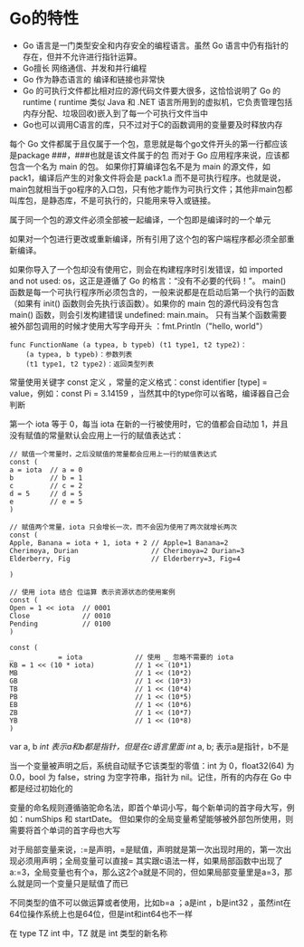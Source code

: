 # Go的特性
- Go 语言是一门类型安全和内存安全的编程语言。虽然 Go 语言中仍有指针的存在，但并不允许进行指针运算。
- Go擅长 网络通信、并发和并行编程
- Go 作为静态语言的 编译和链接也非常快
- Go 的可执行文件都比相对应的源代码文件要大很多，这恰恰说明了 Go 的 runtime ( runtime 类似 Java 和 .NET 语言所用到的虚拟机，它负责管理包括内存分配、垃圾回收)嵌入到了每一个可执行文件当中
- Go也可以调用C语言的库，只不过对于C的函数调用的变量要及时释放内存

    
每个 Go 文件都属于且仅属于一个包，意思就是每个go文件开头的第一行都应该是package ###，###也就是该文件属于的包
而对于 Go 应用程序来说，应该都包含一个名为 main 的包。 如果你打算编译包名不是为 main 的源文件，如 pack1，编译后产生的对象文件将会是 pack1.a 而不是可执行程序。也就是说，main包就相当于go程序的入口包，只有他才能作为可执行文件；其他非main包都叫库包，是静态库，不是可执行的，只能用来导入或链接。

属于同一个包的源文件必须全部被一起编译，一个包即是编译时的一个单元

如果对一个包进行更改或重新编译，所有引用了这个包的客户端程序都必须全部重新编译。

如果你导入了一个包却没有使用它，则会在构建程序时引发错误，如 imported and not used: os，这正是遵循了 Go 的格言：“没有不必要的代码！”。
main() 函数是每一个可执行程序所必须包含的，一般来说都是在启动后第一个执行的函数（如果有 init() 函数则会先执行该函数）。如果你的 main 包的源代码没有包含 main() 函数，则会引发构建错误 undefined: main.main。
只有当某个函数需要被外部包调用的时候才使用大写字母开头 ：fmt.Println（"hello, world"）

```
func FunctionName (a typea, b typeb) (t1 type1, t2 type2)：
    (a typea, b typeb)：参数列表
    (t1 type1, t2 type2)：返回类型列表
```


常量使用关键字 const 定义 ，常量的定义格式：const identifier [type] = value，例如：const Pi = 3.14159 ，当然其中的type你可以省略，编译器自己会判断

第一个 iota 等于 0，每当 iota 在新的一行被使用时，它的值都会自动加 1，并且没有赋值的常量默认会应用上一行的赋值表达式：
```
// 赋值一个常量时，之后没赋值的常量都会应用上一行的赋值表达式
const (
a = iota  // a = 0
b         // b = 1
c         // c = 2
d = 5     // d = 5   
e         // e = 5
)

// 赋值两个常量，iota 只会增长一次，而不会因为使用了两次就增长两次
const (
Apple, Banana = iota + 1, iota + 2 // Apple=1 Banana=2
Cherimoya, Durian                  // Cherimoya=2 Durian=3
Elderberry, Fig                    // Elderberry=3, Fig=4

)

// 使用 iota 结合 位运算 表示资源状态的使用案例
const (
Open = 1 << iota  // 0001
Close             // 0010
Pending           // 0100
)

const (
_           = iota             // 使用 _ 忽略不需要的 iota
KB = 1 << (10 * iota)          // 1 << (10*1)
MB                             // 1 << (10*2)
GB                             // 1 << (10*3)
TB                             // 1 << (10*4)
PB                             // 1 << (10*5)
EB                             // 1 << (10*6)
ZB                             // 1 << (10*7)
YB                             // 1 << (10*8)
)

```
var a, b *int 表示a和b都是指针，但是在c语言里面 int* a, b; 表示a是指针，b不是

当一个变量被声明之后，系统自动赋予它该类型的零值：int 为 0，float32(64) 为 0.0，bool 为 false，string 为空字符串，指针为 nil。记住，所有的内存在 Go 中都是经过初始化的

变量的命名规则遵循骆驼命名法，即首个单词小写，每个新单词的首字母大写，例如：numShips 和 startDate。
但如果你的全局变量希望能够被外部包所使用，则需要将首个单词的首字母也大写

对于局部变量来说，:=是声明，=是赋值，声明就是第一次出现时用的，第一次出现必须用声明；全局变量可以直接=
其实跟c语法一样，如果局部函数中出现了a:=3，全局变量也有个a，那么这2个a就是不同的，但如果局部变量里是a=3，那么就是同一个变量只是赋值了而已

不同类型的值不可以做运算或者使用，比如b=a ；a是int ，b是int32  ，虽然int在64位操作系统上也是64位，但是int和int64也不一样

在 type TZ int 中，TZ 就是 int 类型的新名称
    
    
